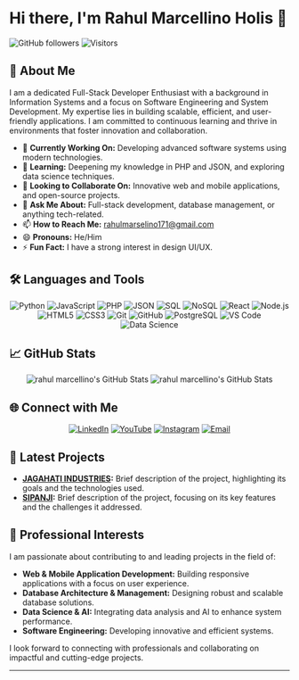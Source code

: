 # Hi there, I'm Rahul Marcellino Holis 👋

![GitHub followers](https://img.shields.io/github/followers/marcelinorahul?label=Follow&style=social)
![Visitors](https://visitor-badge.laobi.icu/badge?page_id=marcelinorahul.marcelinorahul)

## 🚀 About Me

I am a dedicated Full-Stack Developer Enthusiast with a background in Information Systems and a focus on Software Engineering and System Development. My expertise lies in building scalable, efficient, and user-friendly applications. I am committed to continuous learning and thrive in environments that foster innovation and collaboration.

- 🔭 **Currently Working On:** Developing advanced software systems using modern technologies.
- 🌱 **Learning:** Deepening my knowledge in PHP and JSON, and exploring data science techniques.
- 👯 **Looking to Collaborate On:** Innovative web and mobile applications, and open-source projects.
- 💬 **Ask Me About:** Full-stack development, database management, or anything tech-related.
- 📫 **How to Reach Me:** [rahulmarselino171@gmail.com](mailto:rahulmarselino171@gmail.com)
- 😄 **Pronouns:** He/Him
- ⚡ **Fun Fact:** I have a strong interest in design UI/UX.

## 🛠️ Languages and Tools

<p align="center">
  <img src="https://img.shields.io/badge/Python-3776AB?style=for-the-badge&logo=python&logoColor=white" alt="Python" />
  <img src="https://img.shields.io/badge/JavaScript-F7DF1E?style=for-the-badge&logo=javascript&logoColor=black" alt="JavaScript" />
  <img src="https://img.shields.io/badge/PHP-777BB4?style=for-the-badge&logo=php&logoColor=white" alt="PHP" />
  <img src="https://img.shields.io/badge/JSON-000000?style=for-the-badge&logo=json&logoColor=white" alt="JSON" />
  <img src="https://img.shields.io/badge/SQL-4479A1?style=for-the-badge&logo=mysql&logoColor=white" alt="SQL" />
  <img src="https://img.shields.io/badge/NoSQL-4DB33D?style=for-the-badge&logo=mongodb&logoColor=white" alt="NoSQL" />
  <img src="https://img.shields.io/badge/React-61DAFB?style=for-the-badge&logo=react&logoColor=black" alt="React" />
  <img src="https://img.shields.io/badge/Node.js-339933?style=for-the-badge&logo=node.js&logoColor=white" alt="Node.js" />
  <img src="https://img.shields.io/badge/HTML5-E34F26?style=for-the-badge&logo=html5&logoColor=white" alt="HTML5" />
  <img src="https://img.shields.io/badge/CSS3-1572B6?style=for-the-badge&logo=css3&logoColor=white" alt="CSS3" />
  <img src="https://img.shields.io/badge/Git-F05032?style=for-the-badge&logo=git&logoColor=white" alt="Git" />
  <img src="https://img.shields.io/badge/GitHub-181717?style=for-the-badge&logo=github&logoColor=white" alt="GitHub" />
  <img src="https://img.shields.io/badge/PostgreSQL-336791?style=for-the-badge&logo=postgresql&logoColor=white" alt="PostgreSQL" />
  <img src="https://img.shields.io/badge/VS%20Code-007ACC?style=for-the-badge&logo=visual-studio-code&logoColor=white" alt="VS Code" />
  <img src="https://img.shields.io/badge/Data%20Science-3776AB?style=for-the-badge&logo=jupyter&logoColor=white" alt="Data Science" />
</p>

## 📈 GitHub Stats

<p align="center">
  <img alt="rahul marcellino's GitHub Stats" src="https://github-readme-stats.vercel.app/api?username=marcelinorahul&count_private=true&show_icons=true&theme=tokyonight"/> 
  
  <img alt="rahul marcellino's GitHub Stats" src="https://github-readme-stats.vercel.app/api/top-langs/?username=marcelinorahul&layout=compact&theme=tokyonight" />
</p>

## 🌐 Connect with Me

<p align="center">
  <a href="https://www.linkedin.com/in/rahul-marcellinno-567719222/" target="_blank"><img src="https://img.shields.io/badge/LinkedIn-0077B5?style=for-the-badge&logo=linkedin&logoColor=white" alt="LinkedIn" /></a>
  <a href="https://www.youtube.com/@rahulmarcelino" target="_blank"><img src="https://img.shields.io/badge/YouTube-FF0000?style=for-the-badge&logo=youtube&logoColor=white" alt="YouTube" /></a>
  <a href="https://www.instagram.com/rahuulmrsl" target="_blank"><img src="https://img.shields.io/badge/Instagram-E4405F?style=for-the-badge&logo=instagram&logoColor=white" alt="Instagram" /></a>
  <a href="mailto:rahulmarselino171@gmail.com" target="_blank"><img src="https://img.shields.io/badge/Email-D14836?style=for-the-badge&logo=gmail&logoColor=white" alt="Email" /></a>
</p>

## 📝 Latest Projects

- **[JAGAHATI INDUSTRIES](https://github.com/marcelinorahul/jagahatiindustri):** Brief description of the project, highlighting its goals and the technologies used.
- **[SIPANJI](https://github.com/marcelinorahul/SIPANJI):** Brief description of the project, focusing on its key features and the challenges it addressed.

## 💼 Professional Interests

I am passionate about contributing to and leading projects in the field of:
- **Web & Mobile Application Development:** Building responsive applications with a focus on user experience.
- **Database Architecture & Management:** Designing robust and scalable database solutions.
- **Data Science & AI:** Integrating data analysis and AI to enhance system performance.
- **Software Engineering:** Developing innovative and efficient systems.

I look forward to connecting with professionals and collaborating on impactful and cutting-edge projects.

---
